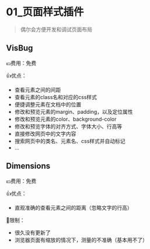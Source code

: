 # 01_页面样式插件

> 偶尔会方便开发和调试页面布局

## VisBug

💴费用：免费

👍优点：
- 查看元素之间的间距
- 查看元素的class名和对应的css样式
- 便捷调整元素在文档中的位置
- 修改和预览元素的margin、padding，以及定位属性
- 修改和预览元素的color、background-color
- 修改和预览字体的对齐方式、字体大小、行高等
- 直接修改网页中的文字内容
- 搜索网页中的类名、元素名、css样式并自动标记
- ...

## Dimensions

💴费用：免费

👍优点：
- 直观准确的查看元素之间的距离（忽略文字的行高）

🚧限制：
- 很久没有更新了
- 浏览器页面有缩放的情况下，测量的不准确（基本用不了）